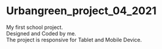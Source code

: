 # Urbangreen_project_04_2021

My first school project.\
Designed and Coded by me.\
The project is responsive for Tablet and Mobile Device.

